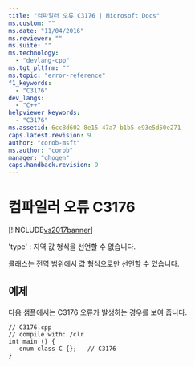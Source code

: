 ```yaml
---
title: "컴파일러 오류 C3176 | Microsoft Docs"
ms.custom: ""
ms.date: "11/04/2016"
ms.reviewer: ""
ms.suite: ""
ms.technology: 
  - "devlang-cpp"
ms.tgt_pltfrm: ""
ms.topic: "error-reference"
f1_keywords: 
  - "C3176"
dev_langs: 
  - "C++"
helpviewer_keywords: 
  - "C3176"
ms.assetid: 6cc8d602-8e15-47a7-b1b5-e93e5d50e271
caps.latest.revision: 9
author: "corob-msft"
ms.author: "corob"
manager: "ghogen"
caps.handback.revision: 9
---
```

# 컴파일러 오류 C3176
[!INCLUDE[vs2017banner](../../assembler/inline/includes/vs2017banner.md)]

'type' : 지역 값 형식을 선언할 수 없습니다.  
  
 클래스는 전역 범위에서 값 형식으로만 선언할 수 있습니다.  
  
## 예제  
 다음 샘플에서는 C3176 오류가 발생하는 경우를 보여 줍니다.  
  
```  
// C3176.cpp  
// compile with: /clr  
int main () {  
   enum class C {};   // C3176  
}  
```
